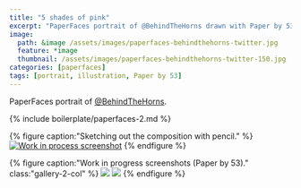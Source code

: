 ```yaml
---
title: "5 shades of pink"
excerpt: "PaperFaces portrait of @BehindTheHorns drawn with Paper by 53 on an iPad."
image: 
  path: &image /assets/images/paperfaces-behindthehorns-twitter.jpg 
  feature: *image
  thumbnail: /assets/images/paperfaces-behindthehorns-twitter-150.jpg
categories: [paperfaces]
tags: [portrait, illustration, Paper by 53]
---
```


PaperFaces portrait of [@BehindTheHorns](https://twitter.com/BehindTheHorns).

{% include boilerplate/paperfaces-2.md %}

{% figure caption:"Sketching out the composition with pencil." %}
[![Work in process screenshot](/assets/images/paperfaces-behindthehorns-process-1-750.jpg)](/assets/images/paperfaces-behindthehorns-process-1-lg.jpg)
{% endfigure %}

{% figure caption:"Work in progress screenshots (Paper by 53)." class:"gallery-2-col" %}
[![](/assets/images/paperfaces-behindthehorns-process-2-600.jpg)](/assets/images/paperfaces-behindthehorns-process-2-lg.jpg)
[![](/assets/images/paperfaces-behindthehorns-process-3-600.jpg)](/assets/images/paperfaces-behindthehorns-process-3-lg.jpg)
{% endfigure %}
